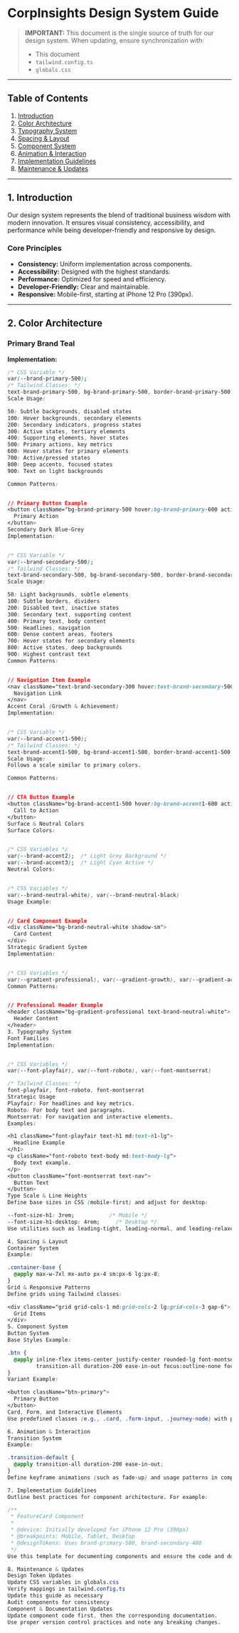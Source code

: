 # CorpInsights Design System Guide

> **IMPORTANT:** This document is the single source of truth for our design system. When updating, ensure synchronization with:
> - This document
> - `tailwind.config.ts`
> - `globals.css`

---

## Table of Contents

1. [Introduction](#introduction)
2. [Color Architecture](#color-architecture)
3. [Typography System](#typography-system)
4. [Spacing & Layout](#spacing--layout)
5. [Component System](#component-system)
6. [Animation & Interaction](#animation--interaction)
7. [Implementation Guidelines](#implementation-guidelines)
8. [Maintenance & Updates](#maintenance--updates)

---

## 1. Introduction

Our design system represents the blend of traditional business wisdom with modern innovation. It ensures visual consistency, accessibility, and performance while being developer-friendly and responsive by design.

### Core Principles

- **Consistency:** Uniform implementation across components.
- **Accessibility:** Designed with the highest standards.
- **Performance:** Optimized for speed and efficiency.
- **Developer-Friendly:** Clear and maintainable.
- **Responsive:** Mobile-first, starting at iPhone 12 Pro (390px).

---

## 2. Color Architecture

### Primary Brand Teal

**Implementation:**
```css
/* CSS Variable */
var(--brand-primary-500);
/* Tailwind Classes: */
text-brand-primary-500, bg-brand-primary-500, border-brand-primary-500
Scale Usage:

50: Subtle backgrounds, disabled states
100: Hover backgrounds, secondary elements
200: Secondary indicators, progress states
300: Active states, tertiary elements
400: Supporting elements, hover states
500: Primary actions, key metrics
600: Hover states for primary elements
700: Active/pressed states
800: Deep accents, focused states
900: Text on light backgrounds

Common Patterns:


// Primary Button Example
<button className="bg-brand-primary-500 hover:bg-brand-primary-600 active:bg-brand-primary-700">
  Primary Action
</button>
Secondary Dark Blue-Grey
Implementation:


/* CSS Variable */
var(--brand-secondary-500);
/* Tailwind Classes: */
text-brand-secondary-500, bg-brand-secondary-500, border-brand-secondary-500
Scale Usage:

50: Light backgrounds, subtle elements
100: Subtle borders, dividers
200: Disabled text, inactive states
300: Secondary text, supporting content
400: Primary text, body content
500: Headlines, navigation
600: Dense content areas, footers
700: Hover states for secondary elements
800: Active states, deep backgrounds
900: Highest contrast text
Common Patterns:


// Navigation Item Example
<nav className="text-brand-secondary-300 hover:text-brand-secondary-500">
  Navigation Link
</nav>
Accent Coral (Growth & Achievement)
Implementation:


/* CSS Variable */
var(--brand-accent1-500);
/* Tailwind Classes: */
text-brand-accent1-500, bg-brand-accent1-500, border-brand-accent1-500
Scale Usage:
Follows a scale similar to primary colors.

Common Patterns:


// CTA Button Example
<button className="bg-brand-accent1-500 hover:bg-brand-accent1-600 active:bg-brand-accent1-700">
  Call to Action
</button>
Surface & Neutral Colors
Surface Colors:


/* CSS Variables */
var(--brand-accent2);  /* Light Grey Background */
var(--brand-accent3);  /* Light Cyan Active */
Neutral Colors:


/* CSS Variables */
var(--brand-neutral-white), var(--brand-neutral-black)
Usage Example:


// Card Component Example
<div className="bg-brand-neutral-white shadow-sm">
  Card Content
</div>
Strategic Gradient System
Implementation:


/* CSS Variables */
var(--gradient-professional), var(--gradient-growth), var(--gradient-action), var(--gradient-surface), var(--gradient-tech)
Common Patterns:


// Professional Header Example
<header className="bg-gradient-professional text-brand-neutral-white">
  Header Content
</header>
3. Typography System
Font Families
Implementation:


/* CSS Variables */
var(--font-playfair), var(--font-roboto), var(--font-montserrat)

/* Tailwind Classes: */
font-playfair, font-roboto, font-montserrat
Strategic Usage
Playfair: For headlines and key metrics.
Roboto: For body text and paragraphs.
Montserrat: For navigation and interactive elements.
Examples:

<h1 className="font-playfair text-h1 md:text-h1-lg">
  Headline Example
</h1>
<p className="font-roboto text-body md:text-body-lg">
  Body text example.
</p>
<button className="font-montserrat text-nav">
  Button Text
</button>
Type Scale & Line Heights
Define base sizes in CSS (mobile-first) and adjust for desktop:

--font-size-h1: 3rem;           /* Mobile */
--font-size-h1-desktop: 4rem;     /* Desktop */
Use utilities such as leading-tight, leading-normal, and leading-relaxed.

4. Spacing & Layout
Container System
Example:

.container-base {
  @apply max-w-7xl mx-auto px-4 sm:px-6 lg:px-8;
}
Grid & Responsive Patterns
Define grids using Tailwind classes:

<div className="grid grid-cols-1 md:grid-cols-2 lg:grid-cols-3 gap-6">
  Grid Items
</div>
5. Component System
Button System
Base Styles Example:

.btn {
  @apply inline-flex items-center justify-center rounded-lg font-montserrat text-[length:var(--font-size-nav)]
         transition-all duration-200 ease-in-out focus:outline-none focus:ring-2 focus:ring-offset-2;
}
Variant Example:

<button className="btn-primary">
  Primary Button
</button>
Card, Form, and Interactive Elements
Use predefined classes (e.g., .card, .form-input, .journey-node) with provided usage examples to ensure consistency.

6. Animation & Interaction
Transition System
Example:

.transition-default {
  @apply transition-all duration-200 ease-in-out;
}
Define keyframe animations (such as fade-up) and usage patterns in components.

7. Implementation Guidelines
Outline best practices for component architecture. For example:

/**
 * FeatureCard Component
 *
 * @device: Initially developed for iPhone 12 Pro (390px)
 * @breakpoints: Mobile, Tablet, Desktop
 * @designTokens: Uses brand-primary-500, brand-secondary-400
 */
Use this template for documenting components and ensure the code and documentation remain synchronized.

8. Maintenance & Updates
Design Token Updates
Update CSS variables in globals.css
Verify mappings in tailwind.config.ts
Update this guide as necessary
Audit components for consistency
Component & Documentation Updates
Update component code first, then the corresponding documentation.
Use proper version control practices and note any breaking changes.
